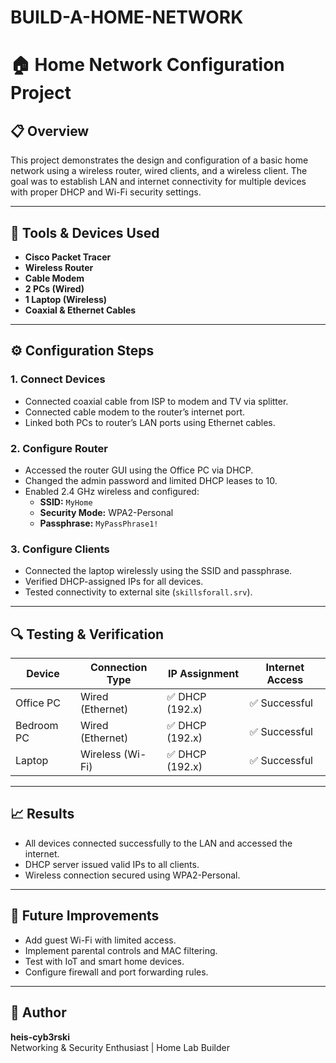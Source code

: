 # BUILD-A-HOME-NETWORK
# 🏠 Home Network Configuration Project

## 📋 Overview
This project demonstrates the design and configuration of a basic home network using a wireless router, wired clients, and a wireless client. The goal was to establish LAN and internet connectivity for multiple devices with proper DHCP and Wi-Fi security settings.

---

## 🧰 Tools & Devices Used
- **Cisco Packet Tracer**
- **Wireless Router**
- **Cable Modem**
- **2 PCs (Wired)**
- **1 Laptop (Wireless)**
- **Coaxial & Ethernet Cables**

---

## ⚙️ Configuration Steps

### 1. Connect Devices
- Connected coaxial cable from ISP to modem and TV via splitter.
- Connected cable modem to the router’s internet port.
- Linked both PCs to router’s LAN ports using Ethernet cables.

### 2. Configure Router
- Accessed the router GUI using the Office PC via DHCP.
- Changed the admin password and limited DHCP leases to 10.
- Enabled 2.4 GHz wireless and configured:
  - **SSID:** `MyHome`
  - **Security Mode:** WPA2-Personal
  - **Passphrase:** `MyPassPhrase1!`

### 3. Configure Clients
- Connected the laptop wirelessly using the SSID and passphrase.
- Verified DHCP-assigned IPs for all devices.
- Tested connectivity to external site (`skillsforall.srv`).

---

## 🔍 Testing & Verification
| Device        | Connection Type | IP Assignment | Internet Access |
|----------------|-----------------|----------------|----------------|
| Office PC     | Wired (Ethernet) | ✅ DHCP (192.x) | ✅ Successful |
| Bedroom PC    | Wired (Ethernet) | ✅ DHCP (192.x) | ✅ Successful |
| Laptop        | Wireless (Wi-Fi) | ✅ DHCP (192.x) | ✅ Successful |

---

## 📈 Results
- All devices connected successfully to the LAN and accessed the internet.
- DHCP server issued valid IPs to all clients.
- Wireless connection secured using WPA2-Personal.

---

## 🚀 Future Improvements
- Add guest Wi-Fi with limited access.
- Implement parental controls and MAC filtering.
- Test with IoT and smart home devices.
- Configure firewall and port forwarding rules.

---

## 🧾 Author
**heis-cyb3rski**  
Networking & Security Enthusiast | Home Lab Builder
